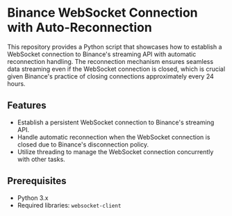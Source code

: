 # Binance WebSocket Connection with Auto-Reconnection

This repository provides a Python script that showcases how to establish a WebSocket connection to Binance's streaming API with automatic reconnection handling. The reconnection mechanism ensures seamless data streaming even if the WebSocket connection is closed, which is crucial given Binance's practice of closing connections approximately every 24 hours.

## Features

- Establish a persistent WebSocket connection to Binance's streaming API.
- Handle automatic reconnection when the WebSocket connection is closed due to Binance's disconnection policy.
- Utilize threading to manage the WebSocket connection concurrently with other tasks.

## Prerequisites

- Python 3.x
- Required libraries: `websocket-client`



 
